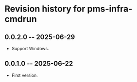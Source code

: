 # Revision history for pms-infra-cmdrun

## 0.0.2.0 -- 2025-06-29

* Support Windows.

## 0.0.1.0 -- 2025-06-22

* First version.
